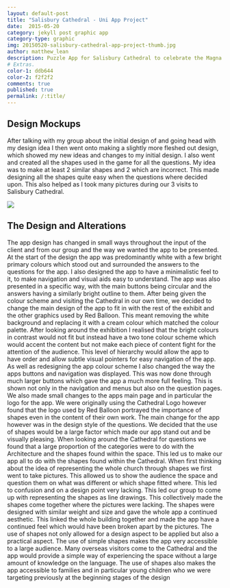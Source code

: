 ```yaml
---
layout: default-post
title: "Salisbury Cathedral - Uni App Project"
date:  2015-05-20
category: jekyll post graphic app
category-type: graphic
img: 20150520-salisbury-cathedral-app-project-thumb.jpg
author: matthew_lean
description: Puzzle App for Salisbury Cathedral to celebrate the Magna Carta exhibition
# Extras.
color-1: ddb644
color-2: f2f2f2
comments: true
published: true
permalink: /:title/
---
```


## Design Mockups

After talking with my group about the initial design of and going head with my design idea I then went onto making a slightly more fleshed out design, which showed my new ideas and changes to my initial design.
I also went and created all the shapes used in the game for all the questions. My idea was to make at least 2 similar shapes and 2 which are incorrect. This made designing all the shapes quite easy when the questions where decided upon. This also helped as I took many pictures during our 3 visits to Salisbury Cathedral.

<div href="#" data-featherlight="{{ site.url }}/assets/site-post/20150520-salisbury-cathedral-app-project-thumb.jpg" class="img" alt="salisbury cathedral app project mockups"><img src="{{ site.url }}/assets/site-post/20150520-salisbury-cathedral-app-project-thumb.jpg"></div>

## The Design and Alterations

The app design has changed in small ways throughout the input of the client and from our group and the way we wanted the app to be presented. At the start of the design the app was predominantly white with a few bright primary colours which stood out and surrounded the answers to the questions for the app. I also designed the app to have a minimalistic feel to it, to make navigation and visual aids easy to understand. The app was also presented in a specific way, with the main buttons being circular and the answers having a similarly bright outline to them.
After being given the colour scheme and visiting the Cathedral in our own time, we decided to change the main design of the app to fit in with the rest of the exhibit and the other graphics used by Red Balloon. This meant removing the white background and replacing it with a cream colour which matched the colour palette. After looking around the exhibition I realised that the bright colours in contrast would not fit but instead have a two tone colour scheme which would accent the content but not make each piece of content fight for the attention of the audience. This level of hierarchy would allow the app to have order and allow subtle visual pointers for easy navigation of the app.
As well as redesigning the app colour scheme I also changed the way the apps buttons and navigation was displayed. This was now done through much larger buttons which gave the app a much more full feeling. This is shown not only in the navigation and menus but also on the question pages. We also made small changes to the apps main page and in particular the logo for the app. We were originally using the Cathedral Logo however found that the logo used by Red Balloon portrayed the importance of shapes even in the content of their own work.
The main change for the app however was in the design style of the questions. We decided that the use of shapes would be a large factor which made our app stand out and be visually pleasing. When looking around the Cathedral for questions we found that a large proportion of the categories were to do with the Architecture and the shapes found within the space. This led us to make our app all to do with the shapes found within the Cathedral. When first thinking about the idea of representing the whole church through shapes we first went to take pictures. This allowed us to show the audience the space and question them on what was different or which shape fitted where. This led to confusion and on a design point very lacking. This led our group to come up with representing the shapes as line drawings. This collectively made the shapes come together where the pictures were lacking. The shapes were designed with similar weight and size and gave the whole app a continued aesthetic. This linked the whole building together and made the app have a continued feel which would have been broken apart by the pictures. The use of shapes not only allowed for a design aspect to be applied but also a practical aspect. The use of simple shapes makes the app very accessible to a large audience. Many overseas visitors come to the Cathedral and the app would provide a simple way of experiencing the space without a large amount of knowledge on the language. The use of shapes also makes the app accessible to families and in particular young children who we were targeting previously at the beginning stages of the design
